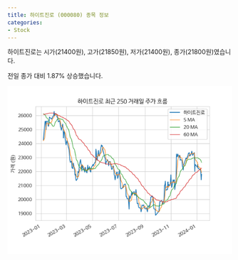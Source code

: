 ```yaml
---
title: 하이트진로 (000080) 종목 정보
categories:
- Stock
---
```


하이트진로는 시가(21400원), 고가(21850원), 저가(21400원), 종가(21800원)였습니다.

전일 종가 대비 1.87% 상승했습니다.

<!-- more -->

![000080](/assets/stock_images/000080.png)